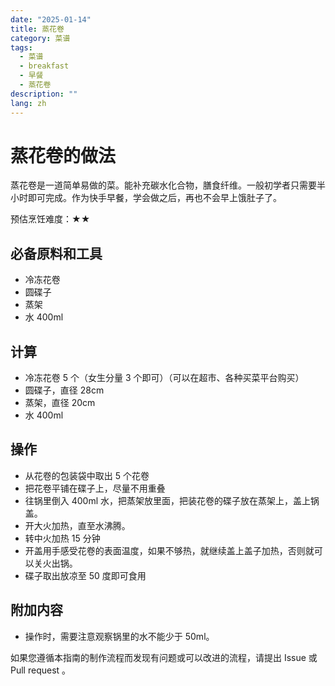 ```yaml
---
date: "2025-01-14"
title: 蒸花卷
category: 菜谱
tags:
  - 菜谱
  - breakfast
  - 早餐
  - 蒸花卷
description: ""
lang: zh
---
```


# 蒸花卷的做法

蒸花卷是一道简单易做的菜。能补充碳水化合物，膳食纤维。一般初学者只需要半小时即可完成。作为快手早餐，学会做之后，再也不会早上饿肚子了。

预估烹饪难度：★★

## 必备原料和工具

- 冷冻花卷
- 圆碟子
- 蒸架
- 水 400ml

## 计算

- 冷冻花卷 5 个（女生分量 3 个即可）（可以在超市、各种买菜平台购买）
- 圆碟子，直径 28cm
- 蒸架，直径 20cm
- 水 400ml

## 操作

- 从花卷的包装袋中取出 5 个花卷
- 把花卷平铺在碟子上，尽量不用重叠
- 往锅里倒入 400ml 水，把蒸架放里面，把装花卷的碟子放在蒸架上，盖上锅盖。
- 开大火加热，直至水沸腾。
- 转中火加热 15 分钟
- 开盖用手感受花卷的表面温度，如果不够热，就继续盖上盖子加热，否则就可以关火出锅。
- 碟子取出放凉至 50 度即可食用

## 附加内容

- 操作时，需要注意观察锅里的水不能少于 50ml。

如果您遵循本指南的制作流程而发现有问题或可以改进的流程，请提出 Issue 或 Pull request 。
